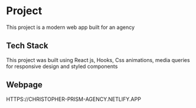 # Project

This project is a modern web app built for an agency

## Tech Stack

This project was built using React js, Hooks, Css animations, media queries for responsive design and styled components

## Webpage

HTTPS://CHRISTOPHER-PRISM-AGENCY.NETLIFY.APP
